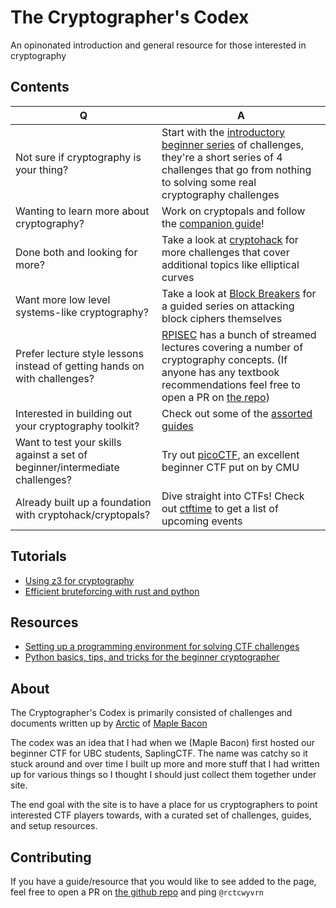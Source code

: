 # The Cryptographer's Codex

An opinonated introduction and general resource for those interested in cryptography

## Contents

| Q                                                                             | A |
|-------------------------------------------------------------------------------|---|
| Not sure if cryptography is your thing?                                       | Start with the [introductory beginner series](/beginner/intro.md) of challenges, they're a short series of 4 challenges that go from nothing to solving some real cryptography challenges |
| Wanting to learn more about cryptography?                                     | Work on cryptopals and follow the [companion guide](/cryptopals/intro.md)!
| Done both and looking for more?                                               | Take a look at [cryptohack](https://cryptohack.org/) for more challenges that cover additional topics like elliptical curves
| Want more low level systems-like cryptography?                                | Take a look at [Block Breakers](https://www.davidwong.fr/blockbreakers/index.html) for a guided series on attacking block ciphers themselves 
| Prefer lecture style lessons instead of getting hands on with challenges?     | [RPISEC](https://www.youtube.com/c/RPISEC_talks/videos) has a bunch of streamed lectures covering a number of cryptography concepts. (If anyone has any textbook recommendations feel free to open a PR on [the repo](https://github.com/ubcctf/crypto-mdbook)) |
| Interested in building out your cryptography toolkit?                         | Check out some of the [assorted guides](/assorted/intro.md) |
| Want to test your skills against a set of beginner/intermediate challenges?   | Try out [picoCTF](https://picoctf.org/), an excellent beginner CTF put on by CMU |
| Already built up a foundation with cryptohack/cryptopals?                     | Dive straight into CTFs! Check out [ctftime](https://ctftime.org/) to get a list of upcoming events |

## Tutorials 
- [Using z3 for cryptography](/assorted/z3.md)
- [Efficient bruteforcing with rust and python](/assorted/rust.md)

## Resources

- [Setting up a programming environment for solving CTF challenges](/resources/env_setup.html)
- [Python basics, tips, and tricks for the beginner cryptographer](/resources/python_tricks.html)

## About

The Cryptographer's Codex is primarily consisted of challenges and documents written up by [Arctic](https://github.com/rctcwyvrn) of [Maple Bacon](https://maplebacon.org/)

The codex was an idea that I had when we (Maple Bacon) first hosted our beginner CTF for UBC students, SaplingCTF. The name was catchy so it stuck around and over time I built up more and more stuff that I had written up for various things so I thought I should just collect them together under site.

The end goal with the site is to have a place for us cryptographers to point interested CTF players towards, with a curated set of challenges, guides, and setup resources. 

## Contributing

If you have a guide/resource that you would like to see added to the page, feel free to open a PR on [the github repo](https://github.com/ubcctf/crypto-mdbook) and ping `@rctcwyvrn`